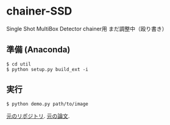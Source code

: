 # chainer-SSD
Single Shot MultiBox Detector
chainer用
まだ調整中（殴り書き）

## 準備 (Anaconda)
```
$ cd util
$ python setup.py build_ext -i
```
## 実行
```
$ python demo.py path/to/image 
```
[元のリポジトリ](https://github.com/weiliu89/caffe/tree/ssd).
[元の論文](http://arxiv.org/abs/1512.02325).
